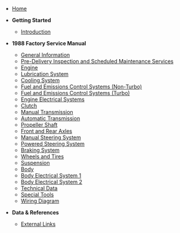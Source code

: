 - [Home](/)  
- **Getting Started**
  - [Introduction](README.md)

- **1988 Factory Service Manual**
  - [General Information](pages/pdfs/1988_factory_service_manual/GENERAL_INFORMATION.md)
  - [Pre-Delivery Inspection and Scheduled Maintenance Services](misc/UNAVAILABLE.md)
  - [Engine](fc-research/assets/pdfs/1988_factory_service_manual/engine.pdf)
  - [Lubrication System](misc/UNAVAILABLE.md)
  - [Cooling System](misc/UNAVAILABLE.md)
  - [Fuel and Emissions Control Systems (Non-Turbo)](misc/UNAVAILABLE.md)
  - [Fuel and Emissions Control Systems (Turbo)](misc/UNAVAILABLE.md)
  - [Engine Electrical Systems](misc/UNAVAILABLE.md)
  - [Clutch](fc-research/assets/pdfs/1988_factory_service_manual/clutch.pdf)
  - [Manual Transmission](misc/UNAVAILABLE.md)
  - [Automatic Transmission](misc/UNAVAILABLE.md)
  - [Propeller Shaft](misc/UNAVAILABLE.md)
  - [Front and Rear Axles](misc/UNAVAILABLE.md)
  - [Manual Steering System](misc/UNAVAILABLE.md)
  - [Powered Steering System](misc/UNAVAILABLE.md)
  - [Braking System](misc/UNAVAILABLE.md)
  - [Wheels and Tires](fc-research/assets/pdfs/1988_factory_service_manual/wheels_and_tires.pdf)
  - [Suspension](fc-research/assets/pdfs/1988_factory_service_manual/suspension.pdf)
  - [Body](fc-research/assets/pdfs/1988_factory_service_manual/body.pdf)
  - [Body Electrical System 1](fc-research/assets/pdfs/1988_factory_service_manual/body_electrical_system_part1.pdf)
  - [Body Electrical System 2](misc/UNAVAILABLE.md)
  - [Technical Data](misc/UNAVAILABLE.md)
  - [Special Tools](fc-research/assets/pdfs/1988_factory_service_manual/special_tools.pdf)
  - [Wiring Diagram](misc/UNAVAILABLE.md)

- **Data & References**
  - [External Links](research/resources.md)
